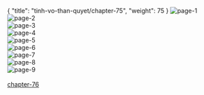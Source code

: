 { "title": "tinh-vo-than-quyet/chapter-75", "weight": 75 }
<img src="tinh-vo-than-quyet_0075_01-98df1023410385fc2c2ad4f4995f24f3.webp" alt="page-1" origin="http://1.bp.blogspot.com/-54EJe3iOv4c/WXcg0H_nEuI/AAAAAAAAdE4/27ou6SHSoBcTHorwurBeYSAK7fl0ewWUQCLcBGAs/s1600/1.middle.jpg?imgmax=0"><br/>
<img src="tinh-vo-than-quyet_0075_02-06df15bc0ac596a4f807ae45b0ef0cb2.webp" alt="page-2" origin="http://1.bp.blogspot.com/-9MsyImyicpU/WXcg0IZuBQI/AAAAAAAAdE8/qEmvwH97Z2AeAHy4OACmm6OmhKADQW2igCLcBGAs/s1600/2.middle.jpg?imgmax=0"><br/>
<img src="tinh-vo-than-quyet_0075_03-9c39078435216019e310f3ef45238778.webp" alt="page-3" origin="http://1.bp.blogspot.com/-Xjfyo-01PkM/WXcg0xg5xcI/AAAAAAAAdFE/nRWdA7JXi7g14dOP8pc8F9LBTV5X84pRQCLcBGAs/s1600/3.middle.jpg?imgmax=0"><br/>
<img src="tinh-vo-than-quyet_0075_04-a920c0bd54bafa754fefefacaaf013b7.webp" alt="page-4" origin="http://1.bp.blogspot.com/-R2rdJyCa1Ec/WXcg069fHBI/AAAAAAAAdFI/s80wndn-jxc8qyQnLkh47FtuvlO3DhiVQCLcBGAs/s1600/4.middle.jpg?imgmax=0"><br/>
<img src="tinh-vo-than-quyet_0075_05-98ebb85f64e1623277d8b328b4891d9b.webp" alt="page-5" origin="http://1.bp.blogspot.com/-0ZRRK6SlUN4/WXcg1C9z8cI/AAAAAAAAdFM/Gd0QNcBL2g4ojomLxxU-yBILkwPYcVogACLcBGAs/s1600/5.middle.jpg?imgmax=0"><br/>
<img src="tinh-vo-than-quyet_0075_06-ee15ac1fa051a96c3e3813561e08f13e.webp" alt="page-6" origin="http://1.bp.blogspot.com/-MLUHanH7Qf8/WXcg1pVp9bI/AAAAAAAAdFQ/lTAEQXgwJbggH81Kk31-nwzPt4a4BmgmgCLcBGAs/s1600/6.middle.jpg?imgmax=0"><br/>
<img src="tinh-vo-than-quyet_0075_07-b70b277e9ce77715fcc6582a24ac89ce.webp" alt="page-7" origin="http://1.bp.blogspot.com/-UfTmEYq3PEI/WXcg1teuIFI/AAAAAAAAdFU/Bz9giL5EUjQ0EaouEIzPxqOp9phQkxWjgCLcBGAs/s1600/7.middle.jpg?imgmax=0"><br/>
<img src="tinh-vo-than-quyet_0075_08-32222cb6228448ee23a18ee98f3cdedb.webp" alt="page-8" origin="http://1.bp.blogspot.com/-yzm4eCy1WzI/WXcg1guEcJI/AAAAAAAAdFY/d4oDv3pFExgOklIjpjrFIi-b4FmANX72ACLcBGAs/s1600/8.middle.jpg?imgmax=0"><br/>
<img src="tinh-vo-than-quyet_0075_09-ca8c6a967cbf3a257354592d2e96d49d.webp" alt="page-9" origin="http://1.bp.blogspot.com/-z5eyT_K-4JI/WXcg2fwIFeI/AAAAAAAAdFc/4uSeyEdUK7AXWiiQxQHPlkAzg0mHZAs4ACLcBGAs/s1600/9.middle.jpg?imgmax=0"><br/>
<br/><a class="nextchap" href="/tinh-vo-than-quyet/chapter-76">chapter-76</a>
